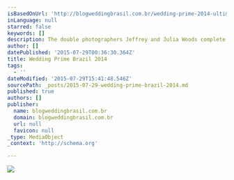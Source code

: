 ```yaml
---
isBasedOnUrl: 'http://blogweddingbrasil.com.br/wedding-prime-2014-ultimos-nomes-revelados/'
inLanguage: null
starred: false
keywords: []
description: The double photographers Jeffrey and Julia Woods complete the team of renowned speakers this singular event of wedding photography
author: []
datePublished: '2015-07-29T00:36:30.364Z'
title: Wedding Prime Brazil 2014
tags:
  - ''
dateModified: '2015-07-29T15:41:48.546Z'
sourcePath: _posts/2015-07-29-wedding-prime-brazil-2014.md
published: true
authors: []
publisher:
  name: blogweddingbrasil.com.br
  domain: blogweddingbrasil.com.br
  url: null
  favicon: null
_type: MediaObject
_context: 'http://schema.org'

---
```

![](http://www.blogweddingbrasil.com.br/wp-content/uploads/2014/05/WP_013.jpg)